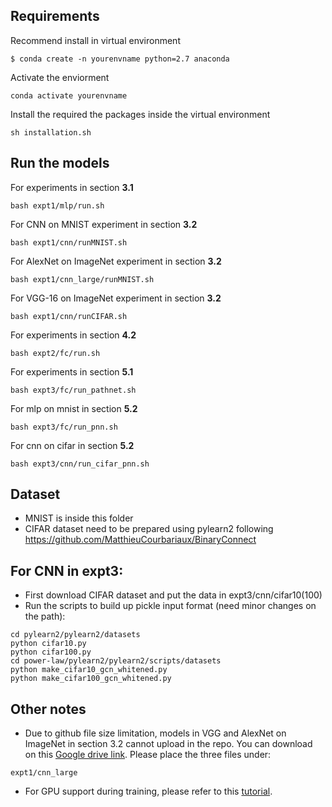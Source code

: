 ## Requirements
Recommend install in virtual environment
```
$ conda create -n yourenvname python=2.7 anaconda
```

Activate the enviorment
```
conda activate yourenvname
```
Install the required the packages inside the virtual environment
```
sh installation.sh
```
## Run the models

For experiments in section **3.1**

```
bash expt1/mlp/run.sh
```

For CNN on MNIST experiment in section **3.2**

```
bash expt1/cnn/runMNIST.sh
```

For AlexNet on ImageNet experiment in section **3.2**

```
bash expt1/cnn_large/runMNIST.sh
```

For VGG-16 on ImageNet experiment in section **3.2**

```
bash expt1/cnn/runCIFAR.sh
```

For experiments in section **4.2**

```
bash expt2/fc/run.sh
```

For experiments in section **5.1**

```
bash expt3/fc/run_pathnet.sh
```
For mlp on mnist in section **5.2**

```
bash expt3/fc/run_pnn.sh
```
For cnn on cifar in section **5.2**
```
bash expt3/cnn/run_cifar_pnn.sh
```

## Dataset

- MNIST is inside this folder
- CIFAR dataset need to be prepared using pylearn2 following https://github.com/MatthieuCourbariaux/BinaryConnect

## For CNN in expt3:
- First download CIFAR dataset and put the data in expt3/cnn/cifar10(100) 
- Run the scripts to build up pickle input format (need minor changes on the path):
```
cd pylearn2/pylearn2/datasets
python cifar10.py
python cifar100.py
cd power-law/pylearn2/pylearn2/scripts/datasets
python make_cifar10_gcn_whitened.py
python make_cifar100_gcn_whitened.py
```

## Other notes
- Due to github file size limitation, models in VGG and AlexNet on ImageNet in section 3.2 cannot upload in the repo. You can download on this [Google drive link](https://drive.google.com/drive/folders/1ceJs87P4g5VGdDyA8fIZWaN8-_MRtiCC?usp=sharing). Please place the three files under:
```
expt1/cnn_large
```
- For GPU support during training, please refer to this [tutorial](https://lasagne.readthedocs.io/en/latest/user/installation.html#cuda).
 